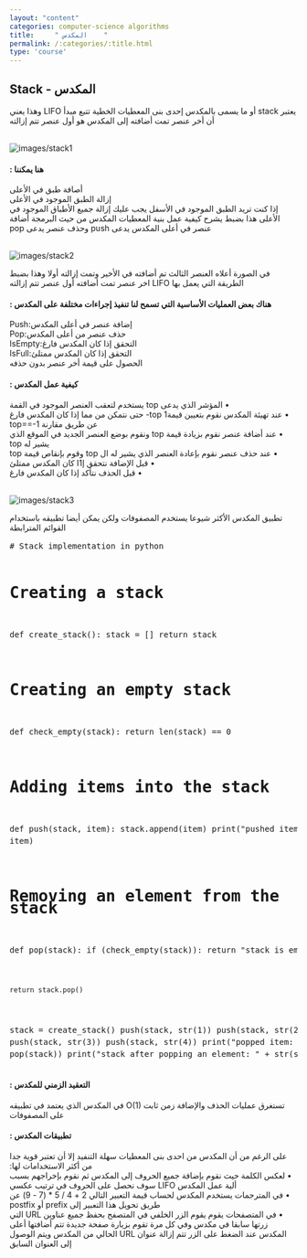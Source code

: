 ```yaml
---
layout: "content"
categories: computer-science algorithms
title:     " المكدس    "
permalink: /:categories/:title.html
type: 'course'
---
```

<div class="col-12">
<h2>  Stack -  المكدس  </h2>
<p class="content-p">
<bdi> 
يعتبر stack أو ما يسمى بالمكدس  إحدى بنى المعطيات الخطية تتبع مبدأ LIFO وهذا يعني أن أخر عنصر تمت أضافته إلى المكدس هو أول عنصر تتم إزالته
</bdi>
</p>
 <br/><img class="content-image" src="/assets/img/algorithms/stack1.jpg" alt="images/stack1"/>
<h4> : هنا يمكننا </h4>
<p class="content-p"><bdi>
أصافة طبق في الأعلى
<br>
إزالة الطبق الموجود في الأعلى
<br>
إذا كنت تريد الطبق الموجود في الأسفل يجب عليك إزالة جميع الأطباق الموجود في الأعلى هذا بضبط يشرح كيفية عمل بنية المعطيات المكدس
من حيث البرمجة أضافة عنصر في أعلى المكدس يدعى push  وحذف عنصر يدعى pop
</bdi>
</p>
 <br/><img class="content-image" src="/assets/img/algorithms/stack2.jpg" alt="images/stack2"/>
<p class="content-p"><bdi>
في الصورة أعلاه العنصر الثالث تم أضافته في الأخير وتمت إزالته أولا وهذا بضبط الطريقة التي يعمل بها LIFO اخر عنصر تمت أضافته أول عنصر تتم إزالته
</bdi></p>
<h4> : هناك بعض العمليات الأساسية التي تسمح لنا تنفيذ إجراءات مختلفة على المكدس </h4>
<p class="content-p"><bdi>
إضافة عنصر في أعلى المكدس:Push
<br>
حذف عنصر من أعلى المكدس:Pop
<br>
التحقق إذا كان المكدس فارغ:IsEmpty
<br>
التحقق إذا كان المكدس ممتلئ:IsFull
<br>
الحصول على قيمة أخر عنصر بدون حذفه
</bdi></p>
<h4> : كيفية عمل المكدس </h4>
<p class="content-p"><bdi>
•	المؤشر الذي يدعى top يستخدم لتعقب العنصر الموجود في القمة
<br>
•	عند تهيئة المكدس نقوم بتعيين قيمةtop   1- حتى نتمكن من مما إذا كان المكدس فارغ عن طريق مقارنة top==-1
<br>
•	عند أضافة عنصر نقوم بزيادة قيمة top  ونقوم بوضع العنصر الجديد في الموقع الذي يشير له top
<br>
•	عند حذف عنصر نقوم بإعادة العنصر الذي يشير له ال top   وقوم بإنقاص قيمة top  
<br>
•	قبل الإضافة نتحقق إ1ا كان المكدس ممتلئ
<br>
•	قبل الحذف نتأكد إذا كان المكدس فارغ 
</bdi></p>
 <br/><img class="content-image" src="/assets/img/algorithms/stack3.jpg" alt="images/stack3"/>
<p class="content-p">
تطبيق المكدس الأكثر شيوعا يستخدم المصفوفات ولكن يمكن أيضا تطبيقه باستخدام القوائم المترابطة
</p>
<div class="code-box">
<p class="content-p">
<pre style="line-height: 1.5em;">
# Stack implementation in python


# Creating a stack
def create_stack():
    stack = []
    return stack


# Creating an empty stack
def check_empty(stack):
    return len(stack) == 0


# Adding items into the stack
def push(stack, item):
    stack.append(item)
    print("pushed item: " + item)


# Removing an element from the stack
def pop(stack):
    if (check_empty(stack)):
        return "stack is empty"

    return stack.pop()


stack = create_stack()
push(stack, str(1))
push(stack, str(2))
push(stack, str(3))
push(stack, str(4))
print("popped item: " + pop(stack))
print("stack after popping an element: " + str(stack))
</pre>
</p>
</div>
<h4>: التعقيد الزمني للمكدس </h4>
<p class="content-p"><bdi>
تستغرق عمليات الحذف والإضافة زمن ثابت O(1) في المكدس الذي يعتمد في تطبيقه على المصفوفات
</bdi></p>
<h4> : تطبيقات المكدس </h4>
<p class="content-p"><bdi>
على الرغم من أن المكدس من احدى بنى المعطيات سهلة التنفيد إلا أن تعتبر قوية جدا من أكثر الاستخدامات لها:
<br>
•	لعكس الكلمة حيث نقوم بإضافة جميع الحروف إلى المكدس ثم نقوم بإخراجهم بسبب ألية عمل المكدس LIFO سوف نحصل على الحروف في ترتيب عكسي
<br>
•	في المترجمات يستخدم المكدس لحساب قيمة التعبير التالي 2 + 4 / 5 * (7 - 9) عن طريق تحويل هذا التعبير إلى prefix  أو postfix 
<br>
•	في المتصفحات يقوم يقوم الزر الخلفي في المتصفح بحفظ جميع عناوين URL التي زرتها سابقا في مكدس وفي كل مرة تقوم بزيارة صفحة جديدة تتم 
أضافتها أعلى المكدس عند الضغط على الزر تتم إزالة عنوان URL الحالي من المكدس ويتم الوصول إلى العنوان السابق 
</bdi></p>
</div>